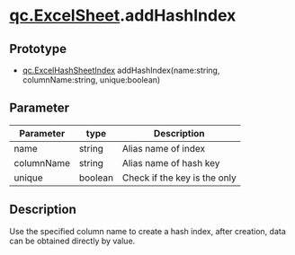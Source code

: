# [qc.ExcelSheet](ExcelSheet.md).addHashIndex

## Prototype
* [qc.ExcelHashSheetIndex](ExcelHashSheetIndex.md) addHashIndex(name:string, columnName:string, unique:boolean)

## Parameter
| Parameter | type | Description |
| ------------- | ------------- | -------------|
| name | string | Alias name of index |
| columnName | string | Alias name of hash key |
| unique | boolean | Check if the key is the only |

## Description
Use the specified column name to create a hash index, after creation, data can be obtained directly by value.
